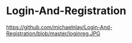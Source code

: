 # Login-And-Registration

https://github.com/michaelnlay/Login-And-Registration/blob/master/loginreg.JPG
